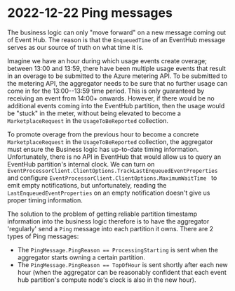 # 2022-12-22 Ping messages

The business logic can only "move forward" on a new message coming out of Event Hub. The reason is that the `EnqueuedTime` of an EventHub message serves as our source of truth on what time it is. 

Imagine we have an hour during which usage events create overage; between 13:00 and 13:59, there have been multiple usage events that result in an overage to be submitted to the Azure metering API. To be submitted to the metering API, the aggregator needs to be sure that no further usage can come in for the 13:00--13:59 time period. This is only guaranteed by receiving an event from 14:00+ onwards. However, if there would be no additional events coming into the EventHub partition, then the usage would be "stuck" in the meter, without being elevated to become a `MarketplaceRequest` in the `UsageToBeReported` collection. 

To promote overage from the previous hour to become a concrete  `MarketplaceRequest` in the `UsageToBeReported` collection, the aggregator must ensure the Business logic has up-to-date timing information. Unfortunately, there is no API in EventHub that would allow us to query an EventHub partition's internal clock. We can turn on `EventProcessorClient.ClientOptions.TrackLastEnqueuedEventProperties ` and configure `EventProcessorClient.ClientOptions.MaximumWaitTime ` to emit empty notifications, but unfortunately, reading the  `LastEnqueuedEventProperties` on an empty notification doesn't give us proper timing information.

The solution to the problem of getting reliable partition timestamp information into the business logic therefore is to have the aggregator 'regularly' send a `Ping` message into each partition it owns. There are 2 types of Ping messages:

- The `PingMessage.PingReason == ProcessingStarting` is sent when the aggregator starts owning a certain partition.
- The `PingMessage.PingReason == TopOfHour` is sent shortly after each new hour (when the aggregator can be reasonably confident that each event hub partition's compute node's clock is also in the new hour).



